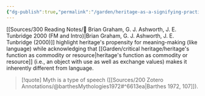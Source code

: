 ```yaml
---
{"dg-publish":true,"permalink":"/garden/heritage-as-a-signifying-practice-like-language/","created":"2024-06-18T11:51:19.000+08:00","updated":"2024-08-03T20:42:58.000+08:00"}
---
```


[[Sources/300 Reading Notes/📖 Brian Graham, G. J. Ashworth, J. E. Tunbridge 2000 (FM and Intro)\|Brian Graham, G. J. Ashworth, J. E. Tunbridge (2000)]]  highlight heritage's propensity for meaning-making (like language) while acknowledging that [[Garden/critical heritage/heritage's function as commodity or resource\|heritage's function as commodity or resource]] (i.e., an object with use as well as exchange values) makes it inherently different from language.

> [!quote]
> Myth is a type of speech ([[Sources/200 Zotero Annotations/@barthesMythologies1972#^6613ea\|Barthes 1972, 107]]).






